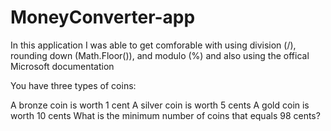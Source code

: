 # MoneyConverter-app
In this application I was able to get comforable with using division (/), rounding down (Math.Floor()), and modulo (%) and also using the offical Microsoft documentation 


You have three types of coins:

A bronze coin is worth 1 cent
A silver coin is worth 5 cents
A gold coin is worth 10 cents
What is the minimum number of coins that equals 98 cents?
